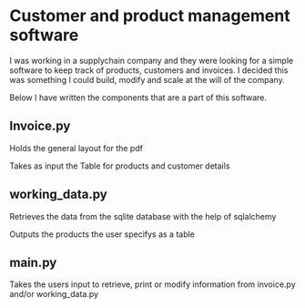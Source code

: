 # Customer and product management software
I was working in a supplychain company and they were looking for a simple software to keep track of products, customers and invoices. I decided this was something I could build, modify and scale at the will of the company.

Below I have written the components that are a part of this software.

## Invoice.py
Holds the general layout for the pdf

Takes as input the Table for products and customer details

## working_data.py
Retrieves the data from the sqlite database with the help of sqlalchemy

Outputs the products the user specifys as a table

## main.py
Takes the users input to retrieve, print or modify information from invoice.py and/or working_data.py

